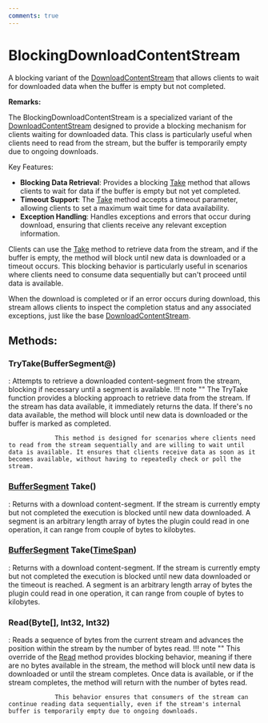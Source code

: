 ```yaml
---
comments: true
---
```

# BlockingDownloadContentStream

A blocking variant of the [DownloadContentStream](DownloadContentStream.md) that allows clients to wait for downloaded data when the buffer is empty but not completed. 

**Remarks:**

The BlockingDownloadContentStream is a specialized variant of the [DownloadContentStream](DownloadContentStream.md) designed to provide a blocking mechanism for clients waiting for downloaded data. This class is particularly useful when clients need to read from the stream, but the buffer is temporarily empty due to ongoing downloads. 

 Key Features: 

- **Blocking Data Retrieval**: Provides a blocking [Take](#buffersegment-take) method that allows clients to wait for data if the buffer is empty but not yet completed.
- **Timeout Support**: The [Take](#buffersegment-taketimespan) method accepts a timeout parameter, allowing clients to set a maximum wait time for data availability.
- **Exception Handling**: Handles exceptions and errors that occur during download, ensuring that clients receive any relevant exception information.



 Clients can use the [Take](#buffersegment-take) method to retrieve data from the stream, and if the buffer is empty, the method will block until new data is downloaded or a timeout occurs. This blocking behavior is particularly useful in scenarios where clients need to consume data sequentially but can't proceed until data is available. 

 When the download is completed or if an error occurs during download, this stream allows clients to inspect the completion status and any associated exceptions, just like the base [DownloadContentStream](DownloadContentStream.md). 


## **Methods**:

### TryTake(BufferSegment@)
: Attempts to retrieve a downloaded content-segment from the stream, blocking if necessary until a segment is available. 
	!!! note ""
		The TryTake function provides a blocking approach to retrieve data from the stream. If the stream has data available, it immediately returns the data. If there's no data available, the method will block until new data is downloaded or the buffer is marked as completed. 

				 This method is designed for scenarios where clients need to read from the stream sequentially and are willing to wait until data is available. It ensures that clients receive data as soon as it becomes available, without having to repeatedly check or poll the stream. 


### [BufferSegment](../Memory/BufferSegment.md) Take()
: Returns with a download content-segment. If the stream is currently empty but not completed the execution is blocked until new data downloaded. A segment is an arbitrary length array of bytes the plugin could read in one operation, it can range from couple of bytes to kilobytes. 

### [BufferSegment](../Memory/BufferSegment.md) Take([TimeSpan](https://learn.microsoft.com/en-us/dotnet/api/System.TimeSpan))
: Returns with a download content-segment. If the stream is currently empty but not completed the execution is blocked until new data downloaded or the timeout is reached. A segment is an arbitrary length array of bytes the plugin could read in one operation, it can range from couple of bytes to kilobytes. 

### Read(Byte[], Int32, Int32)
: Reads a sequence of bytes from the current stream and advances the position within the stream by the number of bytes read. 
	!!! note ""
		This override of the [Read](#read(byte[],-int32,-int32)) method provides blocking behavior, meaning if there are no bytes available in the stream, the method will block until new data is downloaded or until the stream completes. Once data is available, or if the stream completes, the method will return with the number of bytes read. 

				 This behavior ensures that consumers of the stream can continue reading data sequentially, even if the stream's internal buffer is temporarily empty due to ongoing downloads. 
